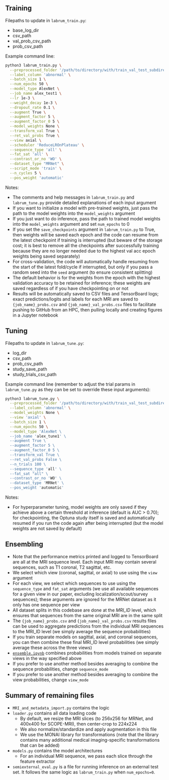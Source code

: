 ## Training
Filepaths to update in ```labrum_train.py```:
 - base_log_dir
 - csv_path
 - val_prob_csv_path
 - prob_csv_path

Example command line: 
```bash
python3 labrum_train.py \
  --preprocessed_folder '/path/to/directory/with/train_val_test_subdirectories/' \
  --label_column 'abnormal' \
  --batch_size 1 \
  --num_epochs 50 \
  --model_type AlexNet \
  --job_name alex_test1 \
  --lr 1e-3 \
  --weight_decay 1e-3 \
  --dropout_rate 0.1 \
  --augment True \
  --augment_factor 5 \
  --augment_factor_0 5 \
  --model_weights None \
  --transform_val True \
  --ret_val_probs True \
  --view axial \
  --scheduler 'ReduceLROnPlateau' \
  --sequence_type 'all' \
  --fat_sat 'all' \
  --contrast_or_no 'WO' \
  --dataset_type "MRNet" \
  --script_mode 'train' \
  --n_cycles 5 \
  --pos_weight 'automatic' 
```
Notes: 
 - The comments and help messages in ```labrum_train.py``` and ```labrum_tune.py``` provide detailed explanations of each input argument
 - If you want to initialize a model with pre-trained weights, just pass the path to the model weights into the ```model_weights``` argument 
 - If you just want to do inference, pass the path to trained model weights into the ```model_weights``` argument and set ```num_epochs``` to 0
 - If you set the ```save_checkpoints``` argument in ```labrum_train.py``` to True, then weights will be saved each epoch and the code can resume from the latest checkpoint if training is interrupted (but beware of the storage cost; it is best to remove all the checkpoints after successfully training because they are no longer needed due to the highest val acc epoch weights being saved separately)
 - For cross-validation, the code will automatically handle resuming from the start of the latest fold/cycle if interrupted, but only if you pass a random seed into the ```seed``` argument (to ensure consistent splitting)
 - The default behavior is for the weights from the epoch with the highest validation accuracy to be retained for inference; these weights are saved regardless of if you have checkpointing on or not
 - Results will be automatically saved to CSV files and TensorBoard logs; exact predictions/logits and labels for each MRI are saved to ```{job_name}_probs.csv``` and ```{job_name}_val_probs.csv``` files to facilitate pushing to GitHub from an HPC, then pulling locally and creating figures in a Jupyter notebook

## Tuning
Filepaths to update in ```labrum_tune.py```: 
 - log_dir
 - csv_path
 - prob_csv_path
 - study_save_path
 - study_trials_csv_path

Example command line (remember to adjust the trial params in ```labrum_tune.py``` as they can be set to override these input arguments): 
```bash
python3 labrum_tune.py \
  --preprocessed_folder '/path/to/directory/with/train_val_test_subdirectories/' \
  --label_column 'abnormal' \
  --model_weights None \
  --view 'axial' \
  --batch_size 1 \
  --num_epochs 50 \
  --model_type 'AlexNet \
  --job_name 'alex_tune1' \
  --augment True \
  --augment_factor 5 \
  --augment_factor_0 5 \
  --transform_val True \
  --ret_val_probs False \
  --n_trials 100 \
  --sequence_type 'all' \
  --fat_sat "all" \
  --contrast_or_no 'WO' \
  --dataset_type 'MRNet' \
  --pos_weight 'automatic' 
```
Notes: 
 - For hyperparameter tuning, model weights are only saved if they achieve above a certain threshold at inference (default is AUC > 0.70); for checkpointing, the Optuna study itself is saved and automatically resumed if you run the code again after being interrupted (but the model weights are not saved by default)

## Ensembling
 - Note that the performance metrics printed and logged to TensorBoard are all at the MRI sequence level. Each input MRI may contain several sequences, such as T1 coronal, T2 sagittal, etc.
 - We select which view (coronal, sagittal, or axial) to use using the ```view``` argument
 - For each view, we select which sequences to use using the ```sequence_type``` and ```fat_sat``` arguments (we use all available sequences for a given view in our paper, excluding localization/scout/survey sequences); these arguments are ignored for the MRNet dataset as it only has one sequence per view
 - All dataset splits in this codebase are done at the _MRI_ID_ level, which ensures that sequences from the same original MRI are in the same split
 - The ```{job_name}_probs.csv``` and ```{job_name}_val_probs.csv``` results files can be used to aggregate predictions from the individual MRI sequences to the MRI_ID level (we simply average the sequence probabilities)
 - If you train separate models on sagittal, axial, and coronal sequences, you can then combine these final MRI_ID level probabilities (we simply average these across the three views)
 - [`ensemble.ipynb`](https://github.com/sahilsethi0105/scope-mri/blob/main/ensemble.ipynb) combines probabilities from models trained on separate views in the way specified above
  - If you prefer to use another method besides averaging to combine the sequence probabilities, change ```sequence_mode```
  - If you prefer to use another method besides averaging to combine the view probabilities, change ```view_mode```
  
## Summary of remaining files
 - ```MRI_and_metadata_import.py``` contains the logic
 - ```loader.py``` contains all data loading code
   - By default, we resize the MRI slices (to 256x256 for MRNet, and 400x400 for SCOPE-MRI), then center-crop to 224x224
   - We also normalize/standardize and apply augmentation in this file
   - We use the MONAI library for transformations (note that the library contains many additional medical imaging-specific transformations that can be added)
 - ```models.py``` contains the model architectures
   - For an individual MRI sequence, we pass each slice through the feature extractor 
 - ```semiexternal_eval.py``` is a file for running inference on an external test set. It follows the same logic as ```labrum_train.py``` when ```num_epochs=0```. 
